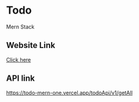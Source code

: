 # Todo
 Mern Stack
## Website Link
[Click here](https://todo-five-pink.vercel.app/)

## API link
https://todo-mern-one.vercel.app/todoApi/v1/getAll
